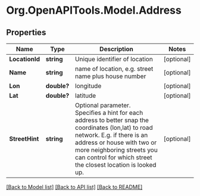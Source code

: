 # Org.OpenAPITools.Model.Address
## Properties

Name | Type | Description | Notes
------------ | ------------- | ------------- | -------------
**LocationId** | **string** | Unique identifier of location | [optional] 
**Name** | **string** | name of location, e.g. street name plus house number | [optional] 
**Lon** | **double?** | longitude | [optional] 
**Lat** | **double?** | latitude | [optional] 
**StreetHint** | **string** | Optional parameter. Specifies a hint for each address to better snap the coordinates (lon,lat) to road network. E.g. if there is an address or house with two or more neighboring streets you can control for which street the closest location is looked up. | [optional] 

[[Back to Model list]](../README.md#documentation-for-models) [[Back to API list]](../README.md#documentation-for-api-endpoints) [[Back to README]](../README.md)

